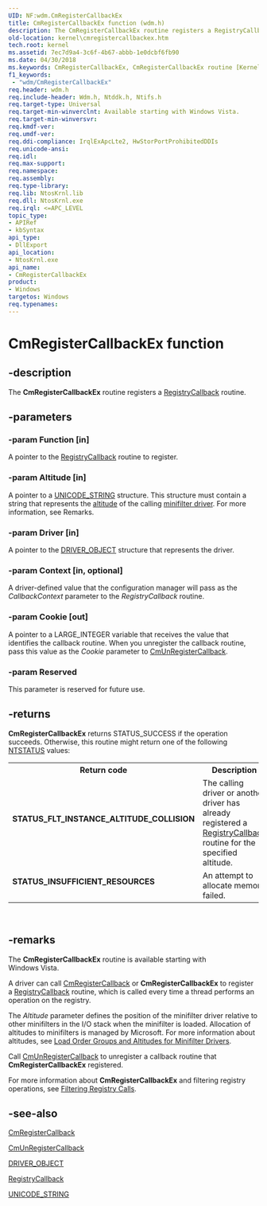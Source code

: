 ```yaml
---
UID: NF:wdm.CmRegisterCallbackEx
title: CmRegisterCallbackEx function (wdm.h)
description: The CmRegisterCallbackEx routine registers a RegistryCallback routine.
old-location: kernel\cmregistercallbackex.htm
tech.root: kernel
ms.assetid: 7ec7d9a4-3c6f-4b67-abbb-1e0dcbf6fb90
ms.date: 04/30/2018
ms.keywords: CmRegisterCallbackEx, CmRegisterCallbackEx routine [Kernel-Mode Driver Architecture], ConfigMgrRef_60ae8a2c-45c7-4b5e-ae19-916402b47903.xml, kernel.cmregistercallbackex, wdm/CmRegisterCallbackEx
f1_keywords:
 - "wdm/CmRegisterCallbackEx"
req.header: wdm.h
req.include-header: Wdm.h, Ntddk.h, Ntifs.h
req.target-type: Universal
req.target-min-winverclnt: Available starting with Windows Vista.
req.target-min-winversvr: 
req.kmdf-ver: 
req.umdf-ver: 
req.ddi-compliance: IrqlExApcLte2, HwStorPortProhibitedDDIs
req.unicode-ansi: 
req.idl: 
req.max-support: 
req.namespace: 
req.assembly: 
req.type-library: 
req.lib: NtosKrnl.lib
req.dll: NtosKrnl.exe
req.irql: <=APC_LEVEL
topic_type:
- APIRef
- kbSyntax
api_type:
- DllExport
api_location:
- NtosKrnl.exe
api_name:
- CmRegisterCallbackEx
product:
- Windows
targetos: Windows
req.typenames: 
---
```


# CmRegisterCallbackEx function


## -description


The <b>CmRegisterCallbackEx</b> routine registers a <a href="https://docs.microsoft.com/windows-hardware/drivers/ddi/wdm/nc-wdm-ex_callback_function">RegistryCallback</a> routine.


## -parameters




### -param Function [in]

A pointer to the <a href="https://docs.microsoft.com/windows-hardware/drivers/ddi/wdm/nc-wdm-ex_callback_function">RegistryCallback</a> routine to register.


### -param Altitude [in]

A pointer to a <a href="https://docs.microsoft.com/windows/desktop/api/ntdef/ns-ntdef-_unicode_string">UNICODE_STRING</a> structure. This structure must contain a string that represents the <a href="https://docs.microsoft.com/windows-hardware/drivers/ifs/load-order-groups-and-altitudes-for-minifilter-drivers">altitude</a> of the calling <a href="https://docs.microsoft.com/windows-hardware/drivers/ifs/file-system-minifilter-drivers">minifilter driver</a>. For more information, see Remarks.


### -param Driver [in]

A pointer to the <a href="https://docs.microsoft.com/windows-hardware/drivers/ddi/wdm/ns-wdm-_driver_object">DRIVER_OBJECT</a> structure that represents the driver.


### -param Context [in, optional]

A driver-defined value that the configuration manager will pass as the <i>CallbackContext</i> parameter to the <i>RegistryCallback</i> routine.


### -param Cookie [out]

A pointer to a LARGE_INTEGER variable that receives the value that identifies the callback routine. When you unregister the callback routine, pass this value as the <i>Cookie</i> parameter to <a href="https://docs.microsoft.com/windows-hardware/drivers/ddi/wdm/nf-wdm-cmunregistercallback">CmUnRegisterCallback</a>.


### -param Reserved

This parameter is reserved for future use.


## -returns



<b>CmRegisterCallbackEx</b> returns STATUS_SUCCESS if the operation succeeds. Otherwise, this routine might return one of the following <a href="https://docs.microsoft.com/windows-hardware/drivers/kernel/using-ntstatus-values">NTSTATUS</a> values:

<table>
<tr>
<th>Return code</th>
<th>Description</th>
</tr>
<tr>
<td width="40%">
<dl>
<dt><b>STATUS_FLT_INSTANCE_ALTITUDE_COLLISION</b></dt>
</dl>
</td>
<td width="60%">
The calling driver or another driver has already registered a <a href="https://docs.microsoft.com/windows-hardware/drivers/ddi/wdm/nc-wdm-ex_callback_function">RegistryCallback</a> routine for the specified altitude.

</td>
</tr>
<tr>
<td width="40%">
<dl>
<dt><b>STATUS_INSUFFICIENT_RESOURCES</b></dt>
</dl>
</td>
<td width="60%">
An attempt to allocate memory failed.

</td>
</tr>
</table>
 




## -remarks



The <b>CmRegisterCallbackEx</b> routine is available starting with Windows Vista.

A driver can call <a href="https://docs.microsoft.com/windows-hardware/drivers/ddi/wdm/nf-wdm-cmregistercallback">CmRegisterCallback</a> or <b>CmRegisterCallbackEx</b> to register a <a href="https://docs.microsoft.com/windows-hardware/drivers/ddi/wdm/nc-wdm-ex_callback_function">RegistryCallback</a> routine, which is called every time a thread performs an operation on the registry.

The <i>Altitude</i> parameter defines the  position of the minifilter driver relative to other minifilters in the I/O stack when the minifilter is loaded. Allocation of altitudes to minifilters is managed by Microsoft. For more information about altitudes, see <a href="https://docs.microsoft.com/windows-hardware/drivers/ifs/load-order-groups-and-altitudes-for-minifilter-drivers">Load Order Groups and Altitudes for Minifilter Drivers</a>.

Call <a href="https://docs.microsoft.com/windows-hardware/drivers/ddi/wdm/nf-wdm-cmunregistercallback">CmUnRegisterCallback</a> to unregister a callback routine that <b>CmRegisterCallbackEx</b> registered.

For more information about <b>CmRegisterCallbackEx</b> and filtering registry operations, see <a href="https://docs.microsoft.com/windows-hardware/drivers/kernel/filtering-registry-calls">Filtering Registry Calls</a>. 




## -see-also




<a href="https://docs.microsoft.com/windows-hardware/drivers/ddi/wdm/nf-wdm-cmregistercallback">CmRegisterCallback</a>



<a href="https://docs.microsoft.com/windows-hardware/drivers/ddi/wdm/nf-wdm-cmunregistercallback">CmUnRegisterCallback</a>



<a href="https://docs.microsoft.com/windows-hardware/drivers/ddi/wdm/ns-wdm-_driver_object">DRIVER_OBJECT</a>



<a href="https://docs.microsoft.com/windows-hardware/drivers/ddi/wdm/nc-wdm-ex_callback_function">RegistryCallback</a>



<a href="https://docs.microsoft.com/windows/desktop/api/ntdef/ns-ntdef-_unicode_string">UNICODE_STRING</a>
 

 

